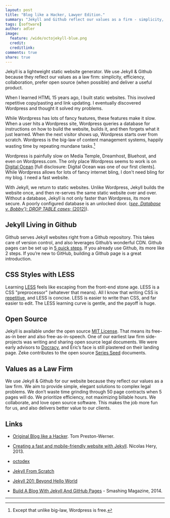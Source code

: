 ```yaml
---
layout: post
title: "Blog like a Hacker, Lawyer Edition."
summary: "Jekyll and Github reflect our values as a firm - simplicity, efficiency, and collaboration."
tags: [software]
author: adler
image:
  feature: /wide/octojekyll-blue.png
  credit:
  creditlink:
comments: true
share: true
---
```



<p class="big-text">Jekyll is a lightweight static website generator. We use Jekyll & Github because they reflect our values as a law firm: simplicity, efficiency, collaboration, prefer open source (when possible) and deliver a useful product.</p> 

When I learned HTML 15 years ago, I built static websites. This involved repetitive copy/pasting and link updating. I eventually discovered Wordpress and thought it solved my problems. 

While Wordpress has lots of fancy features, these features make it slow. When a user hits a Wordpress site, Wordpress queries a database for instructions on how to build the website, builds it, and then forgets what it just learned. When the next visitor shows up, Wordpress starts over from scratch. Wordpress is the big-law of content management systems, happily wasting time by repeating mundane tasks.[^1]  

[^1]: Except that unlike big-law, Wordpress is free.  


Wordpress is painfully slow on Media Temple, Dreamhost, Bluehost, and even on Wordpress.com. The only place Wordpress seems to work is on [Digital Ocean](https://www.digitalocean.com/) [full disclosure: Digital Ocean was one of our first clients].  While Wordpress allows for lots of fancy internet bling, I don't need bling for my blog. I need a fast website.  

With Jekyll, we return to static websites. Unlike Wordpress, Jekyll builds the website once, and then re-serves the same static website over and over. Without a database, Jekyll is not only faster than Wordpress, its more secure. A poorly configured database is an unlocked door. ([_see, Database v. Bobby’); DROP TABLE cases;_ (2012)](http://xkcd.com/327/)). 

## Jekyll Living in Github

Github serves Jekyll websites right from a Github repository.  This takes care of version control, and also leverages Github’s wonderful CDN. Github pages can be set up in [5 quick steps](https://pages.github.com/). If you already use Github, its more like 2 steps. If you’re new to GitHub, building a Github page is a great introduction.  

## CSS Styles with LESS

Learning [LESS](http://lesscss.org/) feels like escaping from the front-end stone age. LESS is a CSS "preprocessor" (whatever that means). All I know that writing CSS is [repetitive](http://en.wikipedia.org/wiki/Don't_repeat_yourself), and LESS is concise. LESS is easier to write than CSS, and far easier to edit. The LESS learning curve is gentle, and the payoff is huge. 

## Open Source

Jekyll is available under the open source [MIT License](https://github.com/jekyll/jekyll/blob/master/LICENSE). That means its free-as-in beer and also free-as-in-speech. One of our earliest law firm side-projects was writing and sharing open source legal documents. We were early advisors to [Docracy](Docracy.com), and Eric’s face is still plastered on their landing page. Zeke contributes to the open source [Series Seed](http://www.seriesseed.com/posts/2014/02/version-32.html) documents.  


## Values as a Law Firm

We use Jekyll & Github for our website because they reflect our values as a law firm. We aim to provide simple, elegant solutions to complex legal problems. We don’t waste time grinding through 50 page contracts when 5 pages will do. We prioritize efficiency, not maximizing billable hours. We collaborate, and love open source software. This makes the job more fun for us, and also delivers better value to our clients. 


## Links

* [Original Blog like a Hacker](http://tom.preston-werner.com/2008/11/17/blogging-like-a-hacker.html). Tom Preston-Werner. 

* [Creating a fast and mobile-friendly website with Jekyll](http://nicolashery.com/fast-mobile-friendly-website-with-jekyll/). Nicolas Hery, 2013. 

* [octodex](https://octodex.github.com/)

* [Jekyll From Scratch](http://pixelcog.com/blog/2013/jekyll-from-scratch-introduction/)

* [Jekyll 201: Beyond Hello World](http://www.mdswanson.com/blog/2013/06/03/jekyll-201.html)

* [Build A Blog With Jekyll And GitHub Pages](http://www.smashingmagazine.com/2014/08/01/build-blog-jekyll-github-pages/) - Smashing Magazine, 2014. 

- - - 


